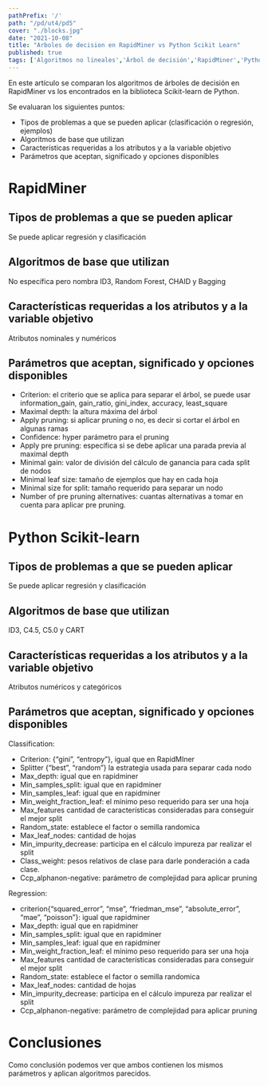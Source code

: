 ```yaml
---
pathPrefix: '/'
path: "/pd/ut4/pd5"
cover: "./blocks.jpg"
date: "2021-10-08"
title: "Arboles de decision en RapidMiner vs Python Scikit Learn"
published: true
tags: ['Algoritmos no lineales','Árbol de decisión','RapidMiner','Python','Scikit-learn']
---
```


En este artículo se comparan los algoritmos de árboles de decisión en RapidMiner vs los encontrados en la biblioteca Scikit-learn de Python.

Se evaluaran los siguientes puntos:
- Tipos de problemas a que se pueden aplicar (clasificación o regresión, ejemplos)
- Algoritmos de base que utilizan
- Características requeridas a los atributos y a la variable objetivo
- Parámetros que aceptan, significado y opciones disponibles

# RapidMiner

## Tipos de problemas a que se pueden aplicar

Se puede aplicar regresión y clasificación

## Algoritmos de base que utilizan

No específica pero nombra ID3, Random Forest, CHAID y Bagging

## Características requeridas a los atributos y a la variable objetivo

Atributos nominales y numéricos

## Parámetros que aceptan, significado y opciones disponibles

- Criterion: el criterio que se aplica para separar el árbol, se puede usar information_gain, gain_ratio, gini_index, accuracy, least_square
- Maximal depth: la altura máxima del árbol
- Apply pruning: si aplicar pruning o no, es decir si cortar el árbol en algunas ramas
- Confidence: hyper parámetro para el pruning
- Apply pre pruning: específica si se debe aplicar una parada previa al maximal depth
- Minimal gain: valor de división del cálculo de ganancia para cada split de nodos
- Minimal leaf size: tamaño de ejemplos que hay en cada hoja
- Minimal size for split: tamaño requerido para separar un nodo
- Number of pre pruning alternatives: cuantas alternativas a tomar en cuenta para aplicar pre pruning.

# Python Scikit-learn

## Tipos de problemas a que se pueden aplicar

Se puede aplicar regresión y clasificación

## Algoritmos de base que utilizan

ID3, C4.5, C5.0 y CART

## Características requeridas a los atributos y a la variable objetivo

Atributos numéricos y categóricos

## Parámetros que aceptan, significado y opciones disponibles

Classification:

- Criterion: {“gini”, “entropy”}, igual que en RapidMIner
- Splitter {“best”, “random”} la estrategia usada para separar cada nodo
- Max_depth: igual que en rapidminer
- Min_samples_split: igual que en rapidminer
- Min_samples_leaf: igual que en rapidminer
- Min_weight_fraction_leaf: el mínimo peso requerido para ser una hoja
- Max_features cantidad de características consideradas para conseguir el mejor split
- Random_state: establece el factor o semilla randomica
- Max_leaf_nodes: cantidad de hojas
- Min_impurity_decrease: participa en el cálculo impureza par realizar el split
- Class_weight: pesos relativos de clase para darle ponderación a cada clase.
- Ccp_alphanon-negative: parámetro de complejidad para aplicar pruning

Regression:
- criterion{“squared_error”, “mse”, “friedman_mse”, “absolute_error”, “mae”, “poisson”}: igual que rapidminer
- Max_depth: igual que en rapidminer
- Min_samples_split: igual que en rapidminer
- Min_samples_leaf: igual que en rapidminer
- Min_weight_fraction_leaf: el mínimo peso requerido para ser una hoja
- Max_features cantidad de características consideradas para conseguir el mejor split
- Random_state: establece el factor o semilla randomica
- Max_leaf_nodes: cantidad de hojas
- Min_impurity_decrease: participa en el cálculo impureza par realizar el split
- Ccp_alphanon-negative: parámetro de complejidad para aplicar pruning

# Conclusiones

Como conclusión podemos ver que ambos contienen los mismos parámetros y aplican algoritmos parecidos.

